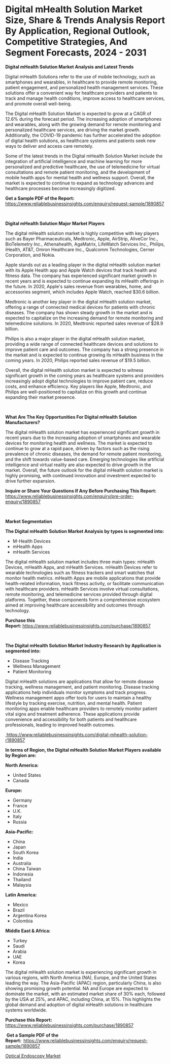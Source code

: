 <p><h1>Digital mHealth Solution Market Size, Share & Trends Analysis Report By Application, Regional Outlook, Competitive Strategies, And Segment Forecasts, 2024 - 2031</h1></p><p><strong>Digital mHealth Solution Market Analysis and Latest Trends</strong></p>
<p><p>Digital mHealth Solutions refer to the use of mobile technology, such as smartphones and wearables, in healthcare to provide remote monitoring, patient engagement, and personalized health management services. These solutions offer a convenient way for healthcare providers and patients to track and manage health conditions, improve access to healthcare services, and promote overall well-being.</p><p>The Digital mHealth Solution Market is expected to grow at a CAGR of 12.6% during the forecast period. The increasing adoption of smartphones and wearables, along with the growing demand for remote monitoring and personalized healthcare services, are driving the market growth. Additionally, the COVID-19 pandemic has further accelerated the adoption of digital health solutions, as healthcare systems and patients seek new ways to deliver and access care remotely.</p><p>Some of the latest trends in the Digital mHealth Solution Market include the integration of artificial intelligence and machine learning for more personalized and predictive healthcare, the use of telemedicine for virtual consultations and remote patient monitoring, and the development of mobile health apps for mental health and wellness support. Overall, the market is expected to continue to expand as technology advances and healthcare processes become increasingly digitized.</p></p>
<p><strong>Get a Sample PDF of the Report:&nbsp;</strong> <a href="https://www.reliablebusinessinsights.com/enquiry/request-sample/1890857">https://www.reliablebusinessinsights.com/enquiry/request-sample/1890857</a></p>
<p>&nbsp;</p>
<p><strong>Digital mHealth Solution Major Market Players</strong></p>
<p><p>The digital mHealth solution market is highly competitive with key players such as Bayer Pharmaceuticals, Medtronic, Apple, AirStrip, AliveCor Inc., BioTelemetry Inc., Athenahealth, AgaMatrix, LifeWatch Services Inc., Philips, iHealth, AT&T, Omron Healthcare Inc., Qualcomm Technologies, Cerner Corporation, and Nokia. </p><p>Apple stands out as a leading player in the digital mHealth solution market with its Apple Health app and Apple Watch devices that track health and fitness data. The company has experienced significant market growth in recent years and is expected to continue expanding its mHealth offerings in the future. In 2020, Apple's sales revenue from wearables, home, and accessories segment, which includes Apple Watch, reached $30.6 billion.</p><p>Medtronic is another key player in the digital mHealth solution market, offering a range of connected medical devices for patients with chronic diseases. The company has shown steady growth in the market and is expected to capitalize on the increasing demand for remote monitoring and telemedicine solutions. In 2020, Medtronic reported sales revenue of $28.9 billion.</p><p>Philips is also a major player in the digital mHealth solution market, providing a wide range of connected healthcare devices and solutions to improve patient care and outcomes. The company has a strong presence in the market and is expected to continue growing its mHealth business in the coming years. In 2020, Philips reported sales revenue of $19.5 billion.</p><p>Overall, the digital mHealth solution market is expected to witness significant growth in the coming years as healthcare systems and providers increasingly adopt digital technologies to improve patient care, reduce costs, and enhance efficiency. Key players like Apple, Medtronic, and Philips are well-positioned to capitalize on this growth and continue expanding their market presence.</p></p>
<p>&nbsp;</p>
<p><strong>What Are The Key Opportunities For Digital mHealth Solution Manufacturers?</strong></p>
<p><p>The digital mHealth solution market has experienced significant growth in recent years due to the increasing adoption of smartphones and wearable devices for monitoring health and wellness. The market is expected to continue to grow at a rapid pace, driven by factors such as the rising prevalence of chronic diseases, the demand for remote patient monitoring, and the shift towards value-based care. Emerging technologies like artificial intelligence and virtual reality are also expected to drive growth in the market. Overall, the future outlook for the digital mHealth solution market is highly promising, with continued innovation and investment expected to drive further expansion.</p></p>
<p><strong>Inquire or Share Your Questions If Any Before Purchasing This Report:</strong> <a href="https://www.reliablebusinessinsights.com/enquiry/pre-order-enquiry/1890857">https://www.reliablebusinessinsights.com/enquiry/pre-order-enquiry/1890857</a></p>
<p>&nbsp;</p>
<p><strong>Market Segmentation</strong></p>
<p><strong>The Digital mHealth Solution Market Analysis by types is segmented into:</strong></p>
<p><ul><li>M-Health Devices</li><li>mHealth Apps</li><li>mHealth Services</li></ul></p>
<p><p>The digital mHealth solution market includes three main types: mHealth Devices, mHealth Apps, and mHealth Services. mHealth Devices refer to wearable technologies such as fitness trackers and smart watches that monitor health metrics. mHealth Apps are mobile applications that provide health-related information, track fitness activity, or facilitate communication with healthcare providers. mHealth Services involve virtual consultations, remote monitoring, and telemedicine services provided through digital platforms. Together, these components form a comprehensive ecosystem aimed at improving healthcare accessibility and outcomes through technology.</p></p>
<p><strong>Purchase this Report:&nbsp;</strong><a href="https://www.reliablebusinessinsights.com/purchase/1890857">https://www.reliablebusinessinsights.com/purchase/1890857</a></p>
<p>&nbsp;</p>
<p><strong>The Digital mHealth Solution Market Industry Research by Application is segmented into:</strong></p>
<p><ul><li>Disease Tracking</li><li>Wellness Management</li><li>Patient Monitoring</li></ul></p>
<p><p>Digital mHealth solutions are applications that allow for remote disease tracking, wellness management, and patient monitoring. Disease tracking applications help individuals monitor symptoms and track progress. Wellness management apps offer tools for users to maintain a healthy lifestyle by tracking exercise, nutrition, and mental health. Patient monitoring apps enable healthcare providers to remotely monitor patient vital signs and treatment adherence. These applications provide convenience and accessibility for both patients and healthcare professionals, leading to improved health outcomes.</p></p>
<p><a href="https://www.reliablebusinessinsights.com/digital-mhealth-solution-r1890857">&nbsp;https://www.reliablebusinessinsights.com/digital-mhealth-solution-r1890857</a></p>
<p><strong>In terms of Region, the Digital mHealth Solution Market Players available by Region are:</strong></p>
<p>
    <p> <strong> North America: </strong>
        <ul>
            <li>United States</li>
            <li>Canada</li>
        </ul>
        </p> 
    <p> <strong> Europe: </strong>
        <ul>
            <li>Germany</li>
            <li>France</li>
            <li>U.K.</li>
            <li>Italy</li>
            <li>Russia</li>
        </ul>
        </p> 
    <p> <strong> Asia-Pacific: </strong>
        <ul>
            <li>China</li>
            <li>Japan</li>
            <li>South Korea</li>
            <li>India</li>
            <li>Australia</li>
            <li>China Taiwan</li>
            <li>Indonesia</li>
            <li>Thailand</li>
            <li>Malaysia</li>
        </ul>
        </p> 
    <p> <strong> Latin America: </strong>
        <ul>
            <li>Mexico</li>
            <li>Brazil</li>
            <li>Argentina Korea</li>
            <li>Colombia</li>
        </ul>
        </p> 
    <p> <strong> Middle East & Africa: </strong>
        <ul>
            <li>Turkey</li>
            <li>Saudi</li>
            <li>Arabia</li>
            <li>UAE</li>
            <li>Korea</li>
        </ul>
    </p>
    </p>
<p><p>The digital mHealth solution market is experiencing significant growth in various regions, with North America (NA), Europe, and the United States leading the way. The Asia-Pacific (APAC) region, particularly China, is also showing promising growth potential. NA and Europe are expected to dominate the market, with an estimated market share of 30% each, followed by the USA at 25%, and APAC, including China, at 15%. This highlights the global demand and adoption of digital mHealth solutions in healthcare systems worldwide.</p></p>
<p><strong>Purchase this Report: </strong><a href="https://www.reliablebusinessinsights.com/purchase/1890857">https://www.reliablebusinessinsights.com/purchase/1890857</a></p>
<p>&nbsp;<strong>Get a Sample PDF of the Report:&nbsp;&nbsp;</strong><a href="https://www.reliablebusinessinsights.com/enquiry/request-sample/1890857">https://www.reliablebusinessinsights.com/enquiry/request-sample/1890857</a></p>
<p><strong></strong></p>
<p><p><a href="https://view.publitas.com/reportprime-1/global-optical-endoscopy-market-size-and-market-trends-analysis-by-regional-outlook-competitive-strategies-forecasted-for-period-from-2024-to-2031/">Optical Endoscopy Market</a></p></p>